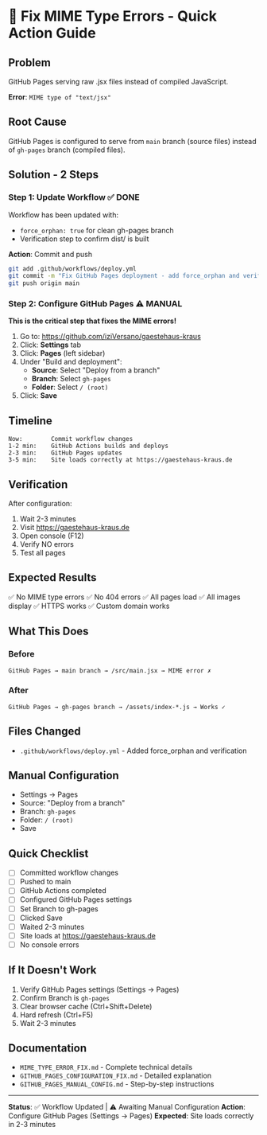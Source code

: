 # 🚀 Fix MIME Type Errors - Quick Action Guide

## Problem

GitHub Pages serving raw .jsx files instead of compiled JavaScript.

**Error**: `MIME type of "text/jsx"`

## Root Cause

GitHub Pages is configured to serve from `main` branch (source files) instead of `gh-pages` branch (compiled files).

## Solution - 2 Steps

### Step 1: Update Workflow ✅ DONE

Workflow has been updated with:
- `force_orphan: true` for clean gh-pages branch
- Verification step to confirm dist/ is built

**Action**: Commit and push
```bash
git add .github/workflows/deploy.yml
git commit -m "Fix GitHub Pages deployment - add force_orphan and verification"
git push origin main
```

### Step 2: Configure GitHub Pages ⚠️ MANUAL

**This is the critical step that fixes the MIME errors!**

1. Go to: https://github.com/iziVersano/gaestehaus-kraus
2. Click: **Settings** tab
3. Click: **Pages** (left sidebar)
4. Under "Build and deployment":
   - **Source**: Select "Deploy from a branch"
   - **Branch**: Select `gh-pages`
   - **Folder**: Select `/ (root)`
5. Click: **Save**

## Timeline

```
Now:        Commit workflow changes
1-2 min:    GitHub Actions builds and deploys
2-3 min:    GitHub Pages updates
3-5 min:    Site loads correctly at https://gaestehaus-kraus.de
```

## Verification

After configuration:

1. Wait 2-3 minutes
2. Visit https://gaestehaus-kraus.de
3. Open console (F12)
4. Verify NO errors
5. Test all pages

## Expected Results

✅ No MIME type errors
✅ No 404 errors
✅ All pages load
✅ All images display
✅ HTTPS works
✅ Custom domain works

## What This Does

### Before
```
GitHub Pages → main branch → /src/main.jsx → MIME error ✗
```

### After
```
GitHub Pages → gh-pages branch → /assets/index-*.js → Works ✓
```

## Files Changed

- `.github/workflows/deploy.yml` - Added force_orphan and verification

## Manual Configuration

- Settings → Pages
- Source: "Deploy from a branch"
- Branch: `gh-pages`
- Folder: `/ (root)`
- Save

## Quick Checklist

- [ ] Committed workflow changes
- [ ] Pushed to main
- [ ] GitHub Actions completed
- [ ] Configured GitHub Pages settings
- [ ] Set Branch to gh-pages
- [ ] Clicked Save
- [ ] Waited 2-3 minutes
- [ ] Site loads at https://gaestehaus-kraus.de
- [ ] No console errors

## If It Doesn't Work

1. Verify GitHub Pages settings (Settings → Pages)
2. Confirm Branch is `gh-pages`
3. Clear browser cache (Ctrl+Shift+Delete)
4. Hard refresh (Ctrl+F5)
5. Wait 2-3 minutes

## Documentation

- `MIME_TYPE_ERROR_FIX.md` - Complete technical details
- `GITHUB_PAGES_CONFIGURATION_FIX.md` - Detailed explanation
- `GITHUB_PAGES_MANUAL_CONFIG.md` - Step-by-step instructions

---

**Status**: ✅ Workflow Updated | ⚠️ Awaiting Manual Configuration
**Action**: Configure GitHub Pages (Settings → Pages)
**Expected**: Site loads correctly in 2-3 minutes

